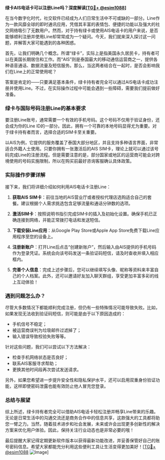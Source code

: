 **绿卡AIS电话卡可以注册Line吗？深度解读[[TG💪+ @esim1088](https://t.me/s/esim1088)]**

在当今数字化时代，社交软件已经成为人们日常生活中不可或缺的一部分。Line作为一款风靡全球的即时通讯应用，凭借其丰富的表情包、便捷的功能以及强大的社交网络吸引了无数用户。然而，对于持有绿卡或使用AIS电话卡的用户来说，是否能够顺利注册并使用Line却常常成为一个疑问。今天，我们就来深入探讨这一问题，并解答大家可能遇到的各种困惑。

首先，让我们明确几个概念。所谓“绿卡”，实际上是指美国永久居民卡，持有者可以在美国长期居住和工作。而“AIS”则是泰国最大的移动通信运营商之一，提供各种语音通话、数据流量及短信服务。那么，当这两者结合在一起时，是否会影响我们在Line上的正常使用呢？

答案是肯定的——只要满足基本条件，绿卡持有者完全可以通过AIS电话卡成功注册并使用Line。不过，在实际操作过程中可能会遇到一些障碍，需要我们提前做好准备。

### 绿卡与国际号码注册Line的基本要求

要注册Line账号，通常需要一个有效的手机号码。这个号码不仅用于验证身份，还会成为你的Line ID的一部分。因此，拥有一个可靠的本地号码显得尤为重要。对于绿卡持有者而言，选择合适的SIM卡至关重要。

以AIS为例，它提供的服务覆盖了泰国大部分地区，并且支持多种语言界面，非常适合外籍人士使用。只要你拥有一张激活后的AIS SIM卡，理论上就可以通过该号码完成Line的注册流程。但是需要注意的是，部分国家或地区的运营商可能会对跨境使用的号码实施限制，所以在购买前最好咨询客服确认具体政策。

### 实际操作步骤详解

接下来，我们将详细介绍如何利用AIS电话卡注册Line：

1. **获取AIS SIM卡**：前往当地的AIS营业厅或者授权代理店选购适合自己的套餐。建议根据个人需求挑选包含足够流量和通话分钟数的选项。
   
2. **激活SIM卡**：按照说明书指引完成SIM卡的插入及初始化设置。确保手机已正确连接到网络，并能正常拨打电话和发送短信。

3. **下载安装Line应用**：从Google Play Store或Apple App Store免费下载Line应用程序至您的设备上。

4. **注册新账户**：打开Line后点击“创建新账户”，然后输入由AIS提供的手机号码作为登录凭证。系统会向该号码发送一条验证码短信，请及时查收并填入相应框内。

5. **完善个人信息**：完成上述步骤后，您可以继续填写头像、昵称等资料来丰富自己的个人档案。此外，还可以邀请好友加入聊天群组，享受更加丰富多彩的线上互动体验！

### 遇到问题怎么办？

尽管大多数情况下都能顺利完成注册，但仍有一些特殊情况可能导致失败。比如，如果发现无法收到验证码短信，则可能是由于以下原因造成的：
- 手机信号不稳定；
- 被运营商误判为垃圾邮件过滤掉了；
- 输入错误导致校验失败等等。

针对这些问题，我们可以尝试以下方法解决：
- 检查手机网络状态是否良好；
- 联系AIS客服寻求帮助；
- 更换其他时间段再次尝试发送请求。

另外，如果您希望进一步提升安全性和隐私保护水平，还可以启用双重身份验证功能，这样即使密码泄露也能有效防止他人冒充您登录。

### 总结与展望

综上所述，绿卡持有者完全可以借助AIS电话卡轻松注册并畅享Line带来的乐趣。无论是日常生活中的沟通交流还是商务合作中的信息共享，这款强大的工具都将助您一臂之力。当然，随着技术进步和社会发展，未来或许会出现更多创新性的解决方案来优化用户体验。因此，保持关注行业动态也是非常必要的哦！

最后提醒大家记得定期更新软件版本以获得最新功能改进，并妥善保管好自己的账号密码信息。希望大家都能充分利用这些便利工具让生活变得更加美好！[[TG💪+ @esim1088](https://t.me/s/esim1088) ![Image](https://i.postimg.cc/4NQfJmqS/Snipaste-2025-05-13-00-14-12.png)]